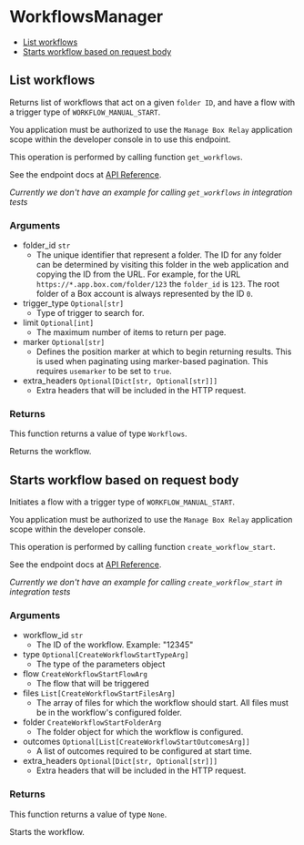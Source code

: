 # WorkflowsManager

- [List workflows](#list-workflows)
- [Starts workflow based on request body](#starts-workflow-based-on-request-body)

## List workflows

Returns list of workflows that act on a given `folder ID`, and
have a flow with a trigger type of `WORKFLOW_MANUAL_START`.

You application must be authorized to use the `Manage Box Relay` application
scope within the developer console in to use this endpoint.

This operation is performed by calling function `get_workflows`.

See the endpoint docs at
[API Reference](https://developer.box.com/reference/get-workflows/).

_Currently we don't have an example for calling `get_workflows` in integration tests_

### Arguments

- folder_id `str`
  - The unique identifier that represent a folder. The ID for any folder can be determined by visiting this folder in the web application and copying the ID from the URL. For example, for the URL `https://*.app.box.com/folder/123` the `folder_id` is `123`. The root folder of a Box account is always represented by the ID `0`.
- trigger_type `Optional[str]`
  - Type of trigger to search for.
- limit `Optional[int]`
  - The maximum number of items to return per page.
- marker `Optional[str]`
  - Defines the position marker at which to begin returning results. This is used when paginating using marker-based pagination. This requires `usemarker` to be set to `true`.
- extra_headers `Optional[Dict[str, Optional[str]]]`
  - Extra headers that will be included in the HTTP request.

### Returns

This function returns a value of type `Workflows`.

Returns the workflow.

## Starts workflow based on request body

Initiates a flow with a trigger type of `WORKFLOW_MANUAL_START`.

You application must be authorized to use the `Manage Box Relay` application
scope within the developer console.

This operation is performed by calling function `create_workflow_start`.

See the endpoint docs at
[API Reference](https://developer.box.com/reference/post-workflows-id-start/).

_Currently we don't have an example for calling `create_workflow_start` in integration tests_

### Arguments

- workflow_id `str`
  - The ID of the workflow. Example: "12345"
- type `Optional[CreateWorkflowStartTypeArg]`
  - The type of the parameters object
- flow `CreateWorkflowStartFlowArg`
  - The flow that will be triggered
- files `List[CreateWorkflowStartFilesArg]`
  - The array of files for which the workflow should start. All files must be in the workflow's configured folder.
- folder `CreateWorkflowStartFolderArg`
  - The folder object for which the workflow is configured.
- outcomes `Optional[List[CreateWorkflowStartOutcomesArg]]`
  - A list of outcomes required to be configured at start time.
- extra_headers `Optional[Dict[str, Optional[str]]]`
  - Extra headers that will be included in the HTTP request.

### Returns

This function returns a value of type `None`.

Starts the workflow.

